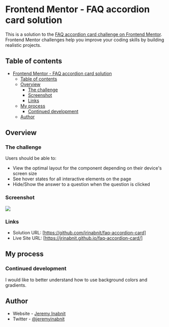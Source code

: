 # Frontend Mentor - FAQ accordion card solution

This is a solution to the [FAQ accordion card challenge on Frontend Mentor](https://www.frontendmentor.io/challenges/faq-accordion-card-XlyjD0Oam). Frontend Mentor challenges help you improve your coding skills by building realistic projects. 

## Table of contents

- [Frontend Mentor - FAQ accordion card solution](#frontend-mentor---faq-accordion-card-solution)
  - [Table of contents](#table-of-contents)
  - [Overview](#overview)
    - [The challenge](#the-challenge)
    - [Screenshot](#screenshot)
    - [Links](#links)
  - [My process](#my-process)
    - [Continued development](#continued-development)
  - [Author](#author)


## Overview

### The challenge

Users should be able to:

- View the optimal layout for the component depending on their device's screen size
- See hover states for all interactive elements on the page
- Hide/Show the answer to a question when the question is clicked

### Screenshot

![](./screenshot.jpg)


### Links

- Solution URL: [https://github.com/jrinabnit/faq-accordion-card]
- Live Site URL: [https://jrinabnit.github.io/faq-accordion-card/]

## My process

### Continued development

I would like to better understand how to use background colors and gradients.

## Author

- Website - [Jeremy Inabnit](https://www.jeremyinabnit.com)
- Twitter - [@jeremyinabnit](https://www.twitter.com/jeremyinabnit)
